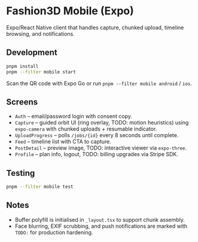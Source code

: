 # Fashion3D Mobile (Expo)

Expo/React Native client that handles capture, chunked upload, timeline browsing, and notifications.

## Development

```bash
pnpm install
pnpm --filter mobile start
```

Scan the QR code with Expo Go or run `pnpm --filter mobile android` / `ios`.

## Screens

- `Auth` – email/password login with consent copy.
- `Capture` – guided orbit UI (ring overlay, TODO: motion heuristics) using `expo-camera` with chunked uploads + resumable indicator.
- `UploadProgress` – polls `/jobs/{id}` every 8 seconds until complete.
- `Feed` – timeline list with CTA to capture.
- `PostDetail` – preview image, TODO: interactive viewer via `expo-three`.
- `Profile` – plan info, logout, TODO: billing upgrades via Stripe SDK.

## Testing

```bash
pnpm --filter mobile test
```

## Notes

- Buffer polyfill is initialised in `_layout.tsx` to support chunk assembly.
- Face blurring, EXIF scrubbing, and push notifications are marked with `TODO:` for production hardening.
